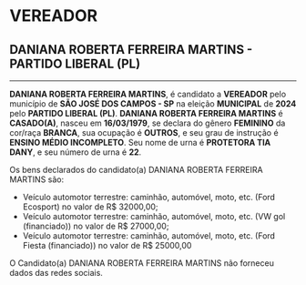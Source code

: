 # VEREADOR
## DANIANA ROBERTA FERREIRA MARTINS - PARTIDO LIBERAL (PL)
---
**DANIANA ROBERTA FERREIRA MARTINS**, é candidato a **VEREADOR** pelo município de **SÃO JOSÉ DOS CAMPOS - SP** na eleição **MUNICIPAL** de **2024** pelo **PARTIDO LIBERAL (PL)**.
**DANIANA ROBERTA FERREIRA MARTINS** é **CASADO(A)**, nasceu em **16/03/1979**, se declara do gênero **FEMININO** da cor/raça **BRANCA**, sua ocupação é **OUTROS**, e seu grau de instrução é **ENSINO MÉDIO INCOMPLETO**.
Seu nome de urna é **PROTETORA TIA DANY**, e seu número de urna é **22**.

Os bens declarados do candidato(a) DANIANA ROBERTA FERREIRA MARTINS são: 
- Veículo automotor terrestre: caminhão, automóvel, moto, etc. (Ford Ecosport) no valor de R$ 32000,00;
- Veículo automotor terrestre: caminhão, automóvel, moto, etc. (VW gol (financiado)) no valor de R$ 27000,00;
- Veículo automotor terrestre: caminhão, automóvel, moto, etc. (Ford Fiesta (financiado)) no valor de R$ 25000,00

O Candidato(a) DANIANA ROBERTA FERREIRA MARTINS não forneceu dados das redes sociais.